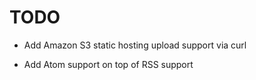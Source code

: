
TODO
====

* Add Amazon S3 static hosting upload support via curl

* Add Atom support on top of RSS support
